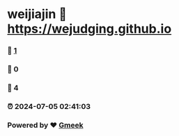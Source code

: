 # weijiajin :link: https://wejudging.github.io 
### :page_facing_up: [1](https://wejudging.github.io/tag.html) 
### :speech_balloon: 0 
### :hibiscus: 4 
### :alarm_clock: 2024-07-05 02:41:03 
### Powered by :heart: [Gmeek](https://github.com/Meekdai/Gmeek)
